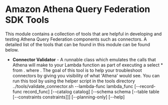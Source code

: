 # Amazon Athena Query Federation SDK Tools

This module contains a collection of tools that are helpful in developing and testing Athena Query Federation components such as connectors. A detailed list
of the tools that can be found in this module can be found below.

* **Connector Validator** - A runnable class which emulates the calls that Athena will make to your Lambda function as part of executing a
    select * from <database>.<table> where <optional constraint>. The goal of this tool is to help your troubleshoot connectors by giving you visibility of what 'Athena' would
    see. You can run this tool by using the helper script in the tools directory
    ../tools/validate_connector.sh --lambda-func lambda_func [--record-func record_func] [--catalog catalog] [--schema schema [--table table [--constraints constraints]]] [--planning-only] [--help]